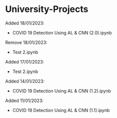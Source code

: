 # University-Projects

Added 18/01/2023:
 - COVID 19 Detection Using AL & CNN (2.0).ipynb

Remove 18/01/2023:
 - Test 2.ipynb

Added 17/01/2023:
 - Test 2.ipynb

Added 14/01/2023:
 - COVID 19 Detection Using AL & CNN (1.2).ipynb
 
 Added 11/01/2023:
 - COVID 19 Detection Using AL & CNN (1.1).ipynb
